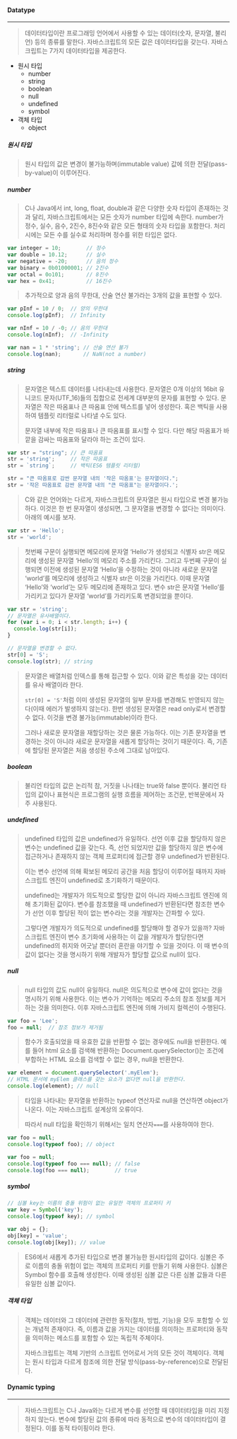 #### Datatype

------

> 데이터타입이란 프로그래밍 언어에서 사용할 수 있는 데이터(숫자, 문자열, 불리언) 등의 종류를 말한다. 자바스크립트의 모든 값은 데이터타입을 갖는다. 자바스크립트는 7가지 데이터타입을 제공한다.

- 원시 타입
  - number
  - string
  - boolean
  - null
  - undefined
  - symbol
- 객체 타입
  - object



##### 원시 타입

> 원시 타입의 값은 변경이 불가능하며(immutable value) 값에 의한 전달(pass-by-value)이 이루어진다.



##### number

> C나 Java에서 int, long, float, double과 같은 다양한 숫자 타입이 존재하는 것과 달리, 자바스크립트에서는 모든 숫자가 number 타입에 속한다. number가 정수, 실수, 음수, 2진수, 8진수와 같은 모든 형태의 숫자 타입을 포함한다. 처리 시에는 모든 수를 실수로 처리하며 정수를 위한 타입은 없다.

```js
var integer = 10;        // 정수
var double = 10.12;      // 실수
var negative = -20;      // 음의 정수
var binary = 0b01000001; // 2진수
var octal = 0o101;       // 8진수
var hex = 0x41;          // 16진수
```

> 추가적으로 양과 음의 무한대, 산술 연산 불가라는 3개의 값을 표현할 수 있다.

```js
var pInf = 10 / 0;  // 양의 무한대
console.log(pInf);  // Infinity

var nInf = 10 / -0; // 음의 무한대
console.log(nInf);  // -Infinity

var nan = 1 * 'string'; // 산술 연산 불가
console.log(nan);       // NaN(not a number)
```



##### string

> 문자열은 텍스트 데이터를 나타내는데 사용한다. 문자열은 0개 이상의 16bit 유니코드 문자(UTF_16)들의 집합으로 전세계 대부분의 문자를 표현할 수 있다. 문자열은 작은 따옴표나 큰 따옴표 안에 텍스트를 넣어 생성한다. 혹은 백틱을 사용하여 템플릿 리터럴로 나타낼 수도 있다.
>
> 문자열 내부에 작은 따옴표나 큰 따옴표를 표시할 수 있다. 다만 해당 따옴표가 바깥을 감싸는 따옴표와 달라야 하는 조건이 있다.

```js
var str = "string"; // 큰 따옴표
str = 'string';     // 작은 따옴표
str = `string`;     // 백틱(ES6 템플릿 리터럴)

str = "큰 따옴표로 감싼 문자열 내의 '작은 따옴표'는 문자열이다.";
str = '작은 따옴표로 감싼 문자열 내의 "큰 따옴표"는 문자열이다.';
```

> C와 같은 언어와는 다르게, 자바스크립트의 문자열은 원시 타입으로 변경 불가능하다. 이것은 한 번 문자열이 생성되면, 그 문자열을 변경할 수 없다는 의미이다. 아래의 예시를 보자.

```js
var str = 'Hello';
str = 'world';
```

> 첫번째 구문이 실행되면 메모리에 문자열 ‘Hello’가 생성되고 식별자 str은 메모리에 생성된 문자열 ‘Hello’의 메모리 주소를 가리킨다. 그리고 두번째 구문이 실행되면 이전에 생성된 문자열 ‘Hello’을 수정하는 것이 아니라 새로운 문자열 ‘world’를 메모리에 생성하고 식별자 str은 이것을 가리킨다. 이때 문자열 ‘Hello’와 ‘world’는 모두 메모리에 존재하고 있다. 변수 str은 문자열 ‘Hello’를 가리키고 있다가 문자열 ‘world’를 가리키도록 변경되었을 뿐이다.

```js
var str = 'string';
// 문자열은 유사배열이다.
for (var i = 0; i < str.length; i++) {
  console.log(str[i]);
}

// 문자열을 변경할 수 없다.
str[0] = 'S';
console.log(str); // string
```

> 문자열은 배열처럼 인덱스를 통해 접근할 수 있다. 이와 같은 특성을 갖는 데이터를 유사 배열이라 한다.
>
> `str[0] = 'S'`처럼 이미 생성된 문자열의 일부 문자를 변경해도 반영되지 않는다(이때 에러가 발생하지 않는다). 한번 생성된 문자열은 read only로서 변경할 수 없다. 이것을 변경 불가능(immutable)이라 한다.
>
> 그러나 새로운 문자열을 재할당하는 것은 물론 가능하다. 이는 기존 문자열을 변경하는 것이 아니라 새로운 문자열을 새롭게 할당하는 것이기 때문이다. 즉, 기존에 할당된 문자열은 처음 생성된 주소에 그대로 남아있다.



##### boolean

> 불리언 타입의 값은 논리적 참, 거짓을 나나태는 true와 false 뿐이다. 불리언 타입의 값이나 표현식은 프로그램의 실행 흐름을 제어하는 조건문, 반복문에서 자주 사용된다.



##### undefined

> undefined 타입의 값은 undefined가 유일하다. 선언 이후 값을 할당하지 않은 변수는 undefined 값을 갖는다. 즉, 선언 되었지만 값을 할당하지 않은 변수에 접근하거나 존재하지 않는 객체 프로퍼티에 접근할 경우 undefined가 반환된다.
>
> 이는 변수 선언에 의해 확보된 메모리 공간을 처음 할당이 이루어질 때까지 자바스크립트 엔진이 undefined로 초기화하기 때문이다.
>
> undefined는 개발자가 의도적으로 할당한 값이 아니라 자바스크립트 엔진에 의해 초기화된 값이다. 변수를 참조했을 때 undefined가 반환된다면 참조한 변수가 선언 이후 할당된 적이 없는 변수라는 것을 개발자는 간파할 수 있다. 
>
> 그렇다면 개발자가 의도적으로 undefined를 할당해야 할 경우가 있을까? 자바스크립트 엔진이 변수 초기화에 사용하는 이 값을 개발자가 할당한다면 undefined의 취지와 어긋날 뿐더러 혼란을 야기할 수 있을 것이다. 이 때 변수의 값이 없다는 것을 명시하기 위해 개발자가 할당할 값으로 null이 있다.



##### null

> null 타입의 값도 null이 유일하다. null은 의도적으로 변수에 값이 없다는 것을 명시하기 위해 사용한다. 이는 변수가 기억하는 메모리 주소의 참조 정보를 제거하는 것을 의미한다. 이후 자바스크립트 엔진에 의해 가비지 컬렉션이 수행된다.

```js
var foo = 'Lee';
foo = null;  // 참조 정보가 제거됨
```



> 함수가 호출되었을 때 유효한 값을 반환할 수 없는 경우에도 null을 반환한다. 예를 들어 html 요소를 검색해 반환하는 Document.querySelector()는 조건에 부합하는 HTML 요소를 검색할 수 없는 경우, null을 반환한다.

```js
var element = document.querySelector('.myElem');
// HTML 문서에 myElem 클래스를 갖는 요소가 없다면 null을 반환한다.
console.log(element); // null
```



> 타입을 나타내는 문자열을 반환하는 typeof 연산자로 null을 연산하면 object가 나온다. 이는 자바스크립트 설계상의 오류이다.
>
> 따라서 null 타입을 확인하기 위해서는 일치 연산자`===`를 사용하여야 한다.

```js
var foo = null;
console.log(typeof foo); // object

var foo = null;
console.log(typeof foo === null); // false
console.log(foo === null);        // true
```



##### symbol

```js
// 심볼 key는 이름의 충돌 위험이 없는 유일한 객체의 프로퍼티 키
var key = Symbol('key');
console.log(typeof key); // symbol

var obj = {};
obj[key] = 'value';
console.log(obj[key]); // value
```

> ES6에서 새롭게 추가된 타입으로 변경 불가능한 원시타입의 값이다. 심볼은 주로 이름의 충돌 위험이 없는 객체의 프로퍼티 키를 만들기 위해 사용한다. 심볼은 Symbol 함수를 호출해 생성한다. 이때 생성된 심볼 값은 다른 심볼 값들과 다른 유일한 심볼 값이다.



##### 객체 타입

> 객체는 데이터와 그 데이터에 관련한 동작(절차, 방법, 기능)을 모두 포함할 수 있는 개념적 존재이다. 즉, 이름과 값을 가지는 데이터를 의미하는 프로퍼티와 동작을 의미하는 메소드를 포함할 수 있는 독립적 주체이다.
>
> 자바스크립트는 객체 기반의 스크립트 언어로서 거의 모든 것이 객체이다. 객체는 원시 타입과 다르게 참조에 의한 전달 방식(pass-by-reference)으로 전달된다.





#### Dynamic typing

------

> 자바스크립트는 C나 Java와는 다르게 변수를 선언할 때 데이터타입을 미리 지정하지 않는다. 변수에 할당된 값의 종류에 따라 동적으로 변수의 데이터타입이 결정된다. 이를 동적 타이핑이라 한다.